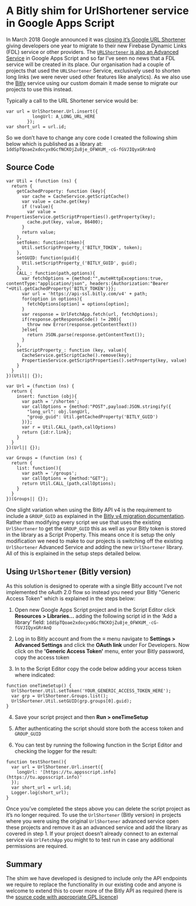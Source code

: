 # A Bitly shim for UrlShortener service in Google Apps Script

In March 2018 Google announced it was [closing it’s Google URL Shortener](https://developers.googleblog.com/2018/03/transitioning-google-url-shortener.html) giving developers one year to migrate to their new Firebase Dynamic Links (FDL) service or other providers. The [`URLShortener` is also an Advanced Service](https://developers.google.com/apps-script/advanced/url-shortener) in Google Apps Script and so far I’ve seen no news that a FDL service will be created in its place. Our organisation had a couple of projects that used the `URLShortener` Service, exclusively used to shorten long links (we were never used other features like analytics). As we also use the [Bitly](https://bitly.com/) service using our custom domain it made sense to migrate our projects to use this instead. 

Typically a call to the URL Shortener service would be:
```
var url = UrlShortener.Url.insert({
          longUrl: A_LONG_URL_HERE
        });
var short_url = url.id;
```
So we don’t have to change any core code I created the following shim below which is published as a library at: `1ddSpTQoae2xdocyx0GcfNCKOjZu8je_OFWXUM_-cG-fGVJIQyxGRrAnQ`

## Source Code
```
var Util = (function (ns) {
  return {
    getCachedProperty: function (key){
      var cache = CacheService.getScriptCache()
      var value = cache.get(key)
      if (!value){
        var value = PropertiesService.getScriptProperties().getProperty(key);
        cache.put(key, value, 86400);
      }
      return value;
    },
    setToken: function(token){
      Util.setScriptProperty_('BITLY_TOKEN', token);
    },
    setGUID: function(guid){
      Util.setScriptProperty_('BITLY_GUID', guid);
    },
    CALL_: function(path,options){
      var fetchOptions = {method:"",muteHttpExceptions:true, contentType:"application/json", headers:{Authorization:"Bearer "+Util.getCachedProperty('BITLY_TOKEN')}};
      var url = 'https://api-ssl.bitly.com/v4' + path;
      for(option in options){
        fetchOptions[option] = options[option];
      }
      var response = UrlFetchApp.fetch(url, fetchOptions);
      if(response.getResponseCode() != 200){
        throw new Error(response.getContentText())
      }else{
        return JSON.parse(response.getContentText());
      }
    },
    setScriptProperty_: function (key, value){
      CacheService.getScriptCache().remove(key);
      PropertiesService.getScriptProperties().setProperty(key, value)
    }
  }
})(Util|| {});

var Url = (function (ns) {
  return {
    insert: function (obj){
      var path = '/shorten';
      var callOptions = {method:"POST",payload:JSON.stringify({
        "long_url": obj.longUrl,
        "group_guid": Util.getCachedProperty('BITLY_GUID')
      })};
      var r = Util.CALL_(path,callOptions)
      return {id:r.link};
    }
  }
})(Url|| {});

var Groups = (function (ns) { 
  return {
    list: function(){
      var path = '/groups';
      var callOptions = {method:"GET"};
      return Util.CALL_(path,callOptions);
    }
  }
})(Groups|| {});
```

One slight variation when using the Bitly API v4 is the requirement to include a `GROUP_GUID` as explained in the [Bitly v4 migration documentation](https://dev.bitly.com/v4/#section/API-Endpoints). Rather than modifying every script we use that uses the existing `UrlShortener` to get the `GROUP_GUID` this as well as your Bitly token is stored in the library as a Script Property. This means once it is setup the only modification we need to make to our projects is switching off the existing `UrlShortener` Advanced Service and adding the new `UrlShortener` library. All of this is explained in the setup steps detailed below.

## Using  `UrlShortener` (Bitly version)

As this solution is designed to operate with a single Bitly account I’ve not implemented the oAuth 2.0 flow so instead you need your Bitly "Generic Access Token" which is explained in the steps below:

1. Open new Google Apps Script project and in the Script Editor click **Resources > Libraries…** adding the following script id in the ‘Add a library’ field: `1ddSpTQoae2xdocyx0GcfNCKOjZu8je_OFWXUM_-cG-fGVJIQyxGRrAnQ`

2. Log in to Bitly account and from the ≡ menu navigate to **Settings >  Advanced Settings** and click the **OAuth link** under For Developers. Now click on the **'Generic Access Token'** menu, enter your Bitly password, copy the access token

3. In to the Script Editor copy the code below adding your access token where indicated:
```
function oneTimeSetup() {
  UrlShortener.Util.setToken('YOUR_GENERIC_ACCESS_TOKEN_HERE');
  var grp = UrlShortener.Groups.list();
  UrlShortener.Util.setGUID(grp.groups[0].guid);
}
```
4. Save your script project and then **Run > oneTimeSetup**

5. After authenticating the script should store both the access token and `GROUP_GUID`

6. You can test by running the following function in the Script Editor and checking the logger for the result:
```
function testShorten(){
  var url = UrlShortener.Url.insert({
    longUrl: '[https://tu.appsscript.info](https://tu.appsscript.info)'
  });
  var short_url = url.id;
  Logger.log(short_url);
}
```
Once you’ve completed the steps above you can delete the script project as it’s no longer required. To use the `UrlShortener` (Bitly version) in projects where you were using the original `UrlShortener` advanced service open these projects and remove it as an advanced service and add the library as covered in step 1. If your project doesn’t already connect to an external service via `UrlFetchApp` you might to to test run in case any additional permissions are required.

## Summary

The shim we have developed is designed to include only the API endpoints we require to replace the functionality in our existing code and anyone is welcome to extend this to cover more of the Bitly API as required (here is the [source code with appropriate GPL licence](https://github.com/mhawksey/UrlShortener)) 
